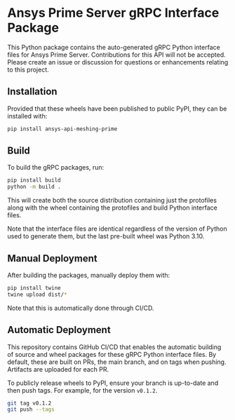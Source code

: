 # Ansys Prime Server gRPC Interface Package

This Python package contains the auto-generated gRPC Python interface files for
Ansys Prime Server.  Contributions for this API will not be accepted.  Please
create an issue or discussion for questions or enhancements relating to this
project.

## Installation

Provided that these wheels have been published to public PyPI, they can be
installed with:

```bash
pip install ansys-api-meshing-prime
```

## Build

To build the gRPC packages, run:

```bash
pip install build
python -m build .
```

This will create both the source distribution containing just the protofiles
along with the wheel containing the protofiles and build Python interface
files.

Note that the interface files are identical regardless of the version of Python
used to generate them, but the last pre-built wheel was Python 3.10.

## Manual Deployment

After building the packages, manually deploy them with:

```bash
pip install twine
twine upload dist/*
```

Note that this is automatically done through CI/CD.

## Automatic Deployment

This repository contains GitHub CI/CD that enables the automatic building of
source and wheel packages for these gRPC Python interface files. By default,
these are built on PRs, the main branch, and on tags when pushing. Artifacts
are uploaded for each PR.

To publicly release wheels to PyPI, ensure your branch is up-to-date and then
push tags. For example, for the version ``v0.1.2``.

```bash
git tag v0.1.2
git push --tags
```
